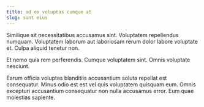 ```yaml
---
title: ad ex voluptas cumque at
slug: sunt eius
---
```


Similique sit necessitatibus accusamus sint. Voluptatem repellendus numquam. Voluptatem laborum aut laboriosam rerum dolor labore voluptate et. Culpa aliquid tenetur non.

Et nemo quia rem perferendis. Cumque voluptatem sint. Omnis voluptate nesciunt.

Earum officia voluptas blanditiis accusantium soluta repellat est consequatur. Minus odio est est vel quis voluptatem quisquam eum. Omnis excepturi accusantium consequatur non nulla accusamus error. Eum quae molestias sapiente.
